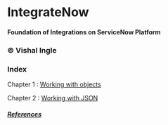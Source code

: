 # IntegrateNow
#### Foundation of Integrations on ServiceNow Platform
### &copy; Vishal Ingle

### Index
Chapter 1 : [Working with objects](/Chapter1.md)

Chapter 2 : [Working with JSON](/Chapter2.md)

##### [References](/References.md)


